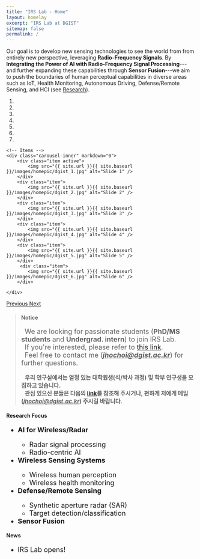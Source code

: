 ```yaml
---
title: "IRS Lab - Home"
layout: homelay
excerpt: "IRS Lab at DGIST"
sitemap: false
permalink: /
---
```


Our goal is to develop new sensing technologies to see the world from from entirely new perspective, leveraging <strong>Radio-Frequency Signals</strong>. By <strong>Integrating the Power of AI with Radio-Frequency Signal Processing</strong>---and further expanding these capabilities through <strong>Sensor Fusion</strong>---we aim to push the boundaries of human perceptual capabilities in diverse areas such as IoT, Health Monitoring, Autonomous Driving, Defense/Remote Sensing, and HCI (see <a href="{{ site.url }}{{ site.baseurl }}/research">Research</a>).

<div markdown="0" id="carousel" class="carousel slide" data-ride="carousel" data-interval="4000" data-pause="hover" >
    <!-- Menu -->
    <ol class="carousel-indicators">
        <li data-target="#carousel" data-slide-to="0" class="active"></li>
        <li data-target="#carousel" data-slide-to="1"></li>
        <li data-target="#carousel" data-slide-to="2"></li>
        <li data-target="#carousel" data-slide-to="3"></li>
        <li data-target="#carousel" data-slide-to="4"></li>
        <li data-target="#carousel" data-slide-to="5"></li>
        <li data-target="#carousel" data-slide-to="6"></li>
    </ol>

    <!-- Items -->
    <div class="carousel-inner" markdown="0">
        <div class="item active">
            <img src="{{ site.url }}{{ site.baseurl }}/images/homepic/dgist_1.jpg" alt="Slide 1" />
        </div>
        <div class="item">
            <img src="{{ site.url }}{{ site.baseurl }}/images/homepic/dgist_2.jpg" alt="Slide 2" />
        </div>
        <div class="item">
            <img src="{{ site.url }}{{ site.baseurl }}/images/homepic/dgist_3.jpg" alt="Slide 3" />
        </div>
        <div class="item">
            <img src="{{ site.url }}{{ site.baseurl }}/images/homepic/dgist_4.jpg" alt="Slide 4" />
        </div>
        <div class="item">
            <img src="{{ site.url }}{{ site.baseurl }}/images/homepic/dgist_5.jpg" alt="Slide 5" />
        </div>       
         <div class="item">
            <img src="{{ site.url }}{{ site.baseurl }}/images/homepic/dgist_6.jpg" alt="Slide 6" />
        </div>
     
    </div>
  <a class="left carousel-control" href="#carousel" role="button" data-slide="prev">
    <span class="glyphicon glyphicon-chevron-left" aria-hidden="true"></span>
    <span class="sr-only">Previous</span>
  </a>
  <a class="right carousel-control" href="#carousel" role="button" data-slide="next">
    <span class="glyphicon glyphicon-chevron-right" aria-hidden="true"></span>
    <span class="sr-only">Next</span>
  </a>
</div>

<blockquote>
  <h4><strong>Notice</strong></h4>
  <span style="margin-left: 2%; font-size:18px">We are looking for passionate students (<b>PhD/MS students</b> and <b>Undergrad. intern</b>) to join IRS Lab.<br></span>
  <span style="margin-left: 2%; font-size:18px">If you're interested, please refer to <a href="{{ site.url }}{{ site.baseurl }}/vacancies">this link</a>.<br></span>
  <span style="margin-left: 2%; font-size:18px">Feel free to contact me (<i><u><strong>jhochoi@dgist.ac.kr</strong></u></i>) for further questions.</span>
  <br><br>
  <span style="margin-left: 2%; font-size:15px;"><strong>우리 연구실에서는 열정 있는 대학원생(석/박사 과정) 및 학부 연구생을 모집하고 있습니다.</strong><br></span>
  <span style="margin-left: 2%; font-size:15px;"><strong>관심 있으신 분들은 다음의 <a href="{{ site.url }}{{ site.baseurl }}/vacancies">link</a>를 참조해 주시거나, 편하게 저에게 메일(<i><u>jhochoi@dgist.ac.kr</u></i>) 주시길 바랍니다.</strong></span>
</blockquote>

<div class="well">
  <h4><strong>Research Focus</strong></h4>
  <ul style="font-size:18px">
    <li><strong>AI for Wireless/Radar</strong></li>
      <ul>
        <li>Radar signal processing</li>
        <li>Radio-centric AI</li>
      </ul>   
    <li><strong>Wireless Sensing Systems</strong></li>
      <ul>
        <li>Wireless human perception</li>
        <li>Wireless health monitoring</li>
      </ul> 
    <li><strong>Defense/Remote Sensing</strong></li>
      <ul>
        <li>Synthetic aperture radar (SAR)</li>
        <li>Target detection/classification</li>
      </ul> 
    <li><strong>Sensor Fusion</strong></li>
  </ul>
</div>

<div class="well">
  <h4><strong>News</strong></h4>
  <ul style="font-size:18px">
    <li>IRS Lab opens!</li>
  </ul>
</div>

<br><br>

<!-- Passionate about developing new sensing and imaging technologies.

In my graduate research, I designed and implemented ultrasonic and hybrid optical-acoustic imaging systems. These systems were designed from first principles to enable remote monitoring of oceans and other bodies of water from an airborne platform, such a drone. I have also worked in a startup environment on 4D millimeter-wave radar for high-resolution spatial detection and tracking for use in industrial settings.

I enjoy being part of collaborative and dynamic teams and am experienced in leading groups and projects towards innovative solutions.

Check out my project webpage at: https://airbornesonar.stanford.edu/

------------------------------------------

A little background on why I love what I do: 

As humans, we perceive the world around us through a narrow window of the electromagnetic spectrum, relying primarily on visible light. In reality, we are completely surrounded by oscillating waves in space that we cannot see, including radio frequency signals through which we can connect to the internet and acoustic signals that allow us to audibly hear our conversations.

By harnessing these same signals in carefully designed imaging systems, we can push the boundaries of human perception and see the world from a different light. We can develop technologies to better understand and monitor the dynamics of our planet, look beyond our atmosphere or into the depths of the oceans, and even diagnose diseases and other complications inside of the human body. I’m genuinely energized by and excited about the next-generation of these technologies and the boundless applications that lie ahead. -->